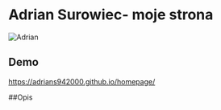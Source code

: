 # Adrian Surowiec-  moje strona
![Adrian](images/AdrianS.jpg)
## Demo 


https://adrians942000.github.io/homepage/



##Opis
